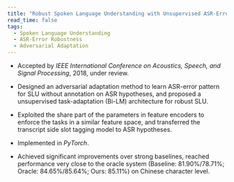 ```yaml
---
title: "Robust Spoken Language Understanding with Unsupervised ASR-Error Adaptation"
read_time: false
tags:
  - Spoken Language Understanding
  - ASR-Error Robustness
  - Adversarial Adaptation
---
```


* Accepted by *IEEE International Conference on Acoustics, Speech, and Signal Processing*, 2018, under review.

* Designed an adversarial adaptation method to learn ASR-error pattern for SLU without annotation on ASR hypotheses, and proposed a unsupervised task-adaptation (Bi-LM) architecture for robust SLU.

* Exploited the share part of the parameters in feature encoders to enforce the tasks in a similar feature space, and transferred the transcript side slot tagging model to ASR hypotheses.

* Implemented in *PyTorch*.

* Achieved significant improvements over strong baselines, reached performance very close to the oracle system (Baseline: 81.90%/78.71%; Oracle: 84.65%/85.64%; Ours: 85.11%) on Chinese character level.

